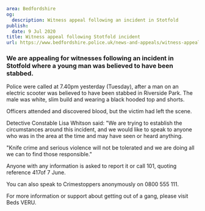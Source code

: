 ```yaml
area: Bedfordshire
og:
  description: Witness appeal following an incident in Stotfold
publish:
  date: 9 Jul 2020
title: Witness appeal following Stotfold incident
url: https://www.bedfordshire.police.uk/news-and-appeals/witness-appeal-following-incident-stotfold
```

### We are appealing for witnesses following an incident in Stotfold where a young man was believed to have been stabbed.

Police were called at 7.40pm yesterday (Tuesday), after a man on an electric scooter was believed to have been stabbed in Riverside Park. The male was white, slim build and wearing a black hooded top and shorts.

Officers attended and discovered blood, but the victim had left the scene.

Detective Constable Lisa Whitson said: "We are trying to establish the circumstances around this incident, and we would like to speak to anyone who was in the area at the time and may have seen or heard anything.

"Knife crime and serious violence will not be tolerated and we are doing all we can to find those responsible."

Anyone with any information is asked to report it or call 101, quoting reference 417of 7 June.

You can also speak to Crimestoppers anonymously on 0800 555 111.

For more information or support about getting out of a gang, please visit Beds VERU.
